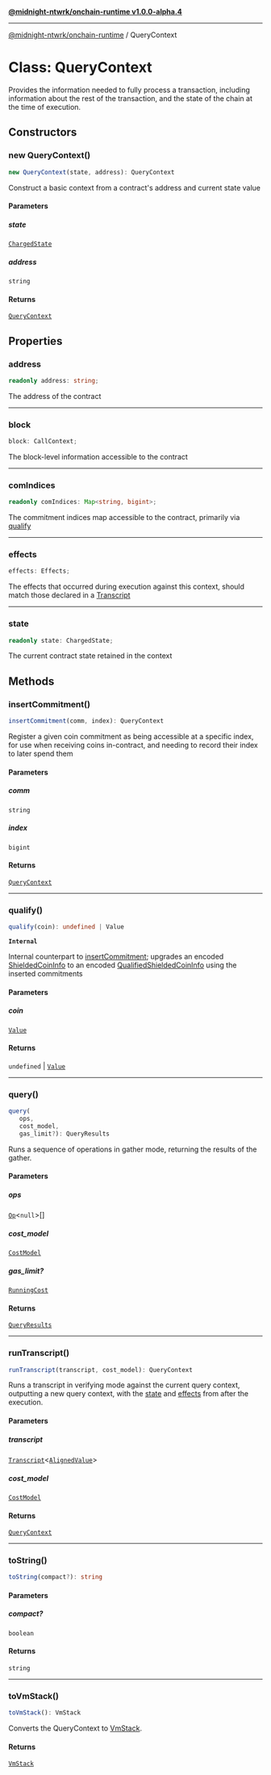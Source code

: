 [**@midnight-ntwrk/onchain-runtime v1.0.0-alpha.4**](../README.md)

***

[@midnight-ntwrk/onchain-runtime](../globals.md) / QueryContext

# Class: QueryContext

Provides the information needed to fully process a transaction, including
information about the rest of the transaction, and the state of the chain at
the time of execution.

## Constructors

### new QueryContext()

```ts
new QueryContext(state, address): QueryContext
```

Construct a basic context from a contract's address and current state
value

#### Parameters

##### state

[`ChargedState`](ChargedState.md)

##### address

`string`

#### Returns

[`QueryContext`](QueryContext.md)

## Properties

### address

```ts
readonly address: string;
```

The address of the contract

***

### block

```ts
block: CallContext;
```

The block-level information accessible to the contract

***

### comIndices

```ts
readonly comIndices: Map<string, bigint>;
```

The commitment indices map accessible to the contract, primarily via
[qualify](QueryContext.md#qualify)

***

### effects

```ts
effects: Effects;
```

The effects that occurred during execution against this context, should
match those declared in a [Transcript](../type-aliases/Transcript.md)

***

### state

```ts
readonly state: ChargedState;
```

The current contract state retained in the context

## Methods

### insertCommitment()

```ts
insertCommitment(comm, index): QueryContext
```

Register a given coin commitment as being accessible at a specific index,
for use when receiving coins in-contract, and needing to record their
index to later spend them

#### Parameters

##### comm

`string`

##### index

`bigint`

#### Returns

[`QueryContext`](QueryContext.md)

***

### qualify()

```ts
qualify(coin): undefined | Value
```

**`Internal`**

Internal counterpart to [insertCommitment](QueryContext.md#insertcommitment); upgrades an encoded
[ShieldedCoinInfo](../type-aliases/ShieldedCoinInfo.md) to an encoded [QualifiedShieldedCoinInfo](../type-aliases/QualifiedShieldedCoinInfo.md) using the
inserted commitments

#### Parameters

##### coin

[`Value`](../type-aliases/Value.md)

#### Returns

`undefined` \| [`Value`](../type-aliases/Value.md)

***

### query()

```ts
query(
   ops, 
   cost_model, 
   gas_limit?): QueryResults
```

Runs a sequence of operations in gather mode, returning the results of the
gather.

#### Parameters

##### ops

[`Op`](../type-aliases/Op.md)\<`null`\>[]

##### cost\_model

[`CostModel`](CostModel.md)

##### gas\_limit?

[`RunningCost`](../type-aliases/RunningCost.md)

#### Returns

[`QueryResults`](QueryResults.md)

***

### runTranscript()

```ts
runTranscript(transcript, cost_model): QueryContext
```

Runs a transcript in verifying mode against the current query context,
outputting a new query context, with the [state](QueryContext.md#state-1) and [effects](QueryContext.md#effects)
from after the execution.

#### Parameters

##### transcript

[`Transcript`](../type-aliases/Transcript.md)\<[`AlignedValue`](../type-aliases/AlignedValue.md)\>

##### cost\_model

[`CostModel`](CostModel.md)

#### Returns

[`QueryContext`](QueryContext.md)

***

### toString()

```ts
toString(compact?): string
```

#### Parameters

##### compact?

`boolean`

#### Returns

`string`

***

### toVmStack()

```ts
toVmStack(): VmStack
```

Converts the QueryContext to [VmStack](VmStack.md).

#### Returns

[`VmStack`](VmStack.md)
